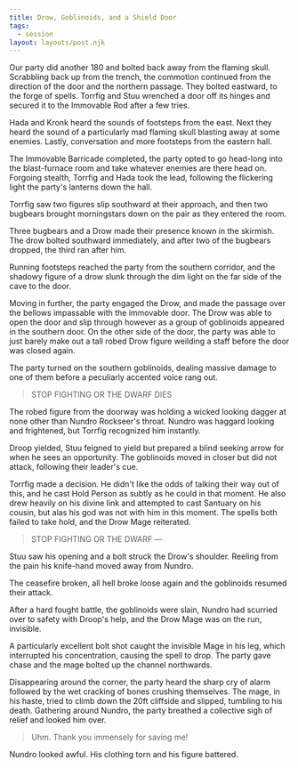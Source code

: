 ```yaml
---
title: Drow, Goblinoids, and a Shield Door
tags:
  - session
layout: layouts/post.njk
---
```


Our party did another 180 and bolted back away from the flaming skull. Scrabbling back up from the trench, the commotion continued from the direction of the door and the northern passage. They bolted eastward, to the forge of spells. Torrfig and Stuu wrenched a door off its hinges and secured it to the Immovable Rod after a few tries.

Hada and Kronk heard the sounds of footsteps from the east. Next they heard the sound of a particularly mad flaming skull blasting away at some enemies. Lastly, conversation and more footsteps from the eastern hall.

The Immovable Barricade completed, the party opted to go head-long into the blast-furnace room and take whatever enemies are there head on. Forgoing stealth, Torrfig and Hada took the lead, following the flickering light the party's lanterns down the hall.

Torrfig saw two figures slip southward at their approach, and then two bugbears brought morningstars down on the pair as they entered the room. 

Three bugbears and a Drow made their presence known in the skirmish. The drow bolted southward immediately, and after two of the bugbears dropped, the third ran after him.

Running footsteps reached the party from the southern corridor, and the shadowy figure of a drow slunk through the dim light on the far side of the cave to the door.

Moving in further, the party engaged the Drow, and made the passage over the bellows impassable with the immovable door. The Drow was able to open the door and slip through however as a group of goblinoids appeared in the southern door. On the other side of the door, the party was able to just barely make out a tall robed Drow figure weilding a staff before the door was closed again.

The party turned on the southern goblinoids, dealing massive damage to one of them before a peculiarly accented voice rang out.

> STOP FIGHTING OR THE DWARF DIES

The robed figure from the doorway was holding a wicked looking dagger at none other than Nundro Rockseer's throat. Nundro was haggard looking and frightened, but Torrfig recognized him instantly.

Droop yielded, Stuu feigned to yield but prepared a blind seeking arrow for when he sees an opportunity. The goblinoids moved in closer but did not attack, following their leader's cue.

Torrfig made a decision. He didn't like the odds of talking their way out of this, and he cast Hold Person as subtly as he could in that moment. He also drew heavily on his divine link and attempted to cast Santuary on his cousin, but alas his god was not with him in this moment. The spells both failed to take hold, and the Drow Mage reiterated.

> STOP FIGHTING OR THE DWARF ––

Stuu saw his opening and a bolt struck the Drow's shoulder. Reeling from the pain his knife-hand moved away from Nundro.

The ceasefire broken, all hell broke loose again and the goblinoids resumed their attack.

After a hard fought battle, the goblinoids were slain, Nundro had scurried over to safety with Droop's help, and the Drow Mage was on the run, invisible.

A particularly excellent bolt shot caught the invisible Mage in his leg, which interrupted his concentration, causing the spell to drop. The party gave chase and the mage bolted up the channel northwards.

Disappearing around the corner, the party heard the sharp cry of alarm followed by the wet cracking of bones crushing themselves. The mage, in his haste, tried to climb down the 20ft cliffside and slipped, tumbling to his death.
Gathering around Nundro, the party breathed a collective sigh of relief and looked him over.

> Uhm. Thank you immensely for saving me!

Nundro looked awful. His clothing torn and his figure battered.
